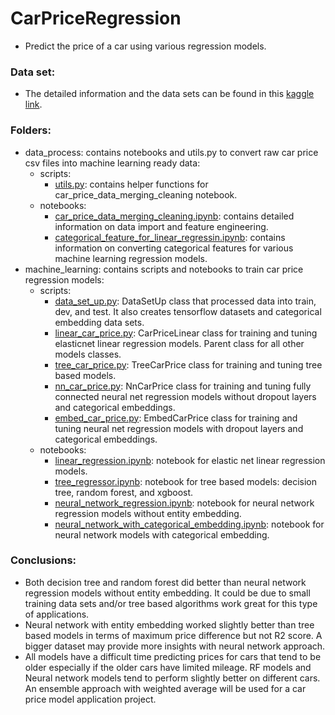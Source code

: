 # CarPriceRegression
  - Predict the price of a car using various regression models.
  
### Data set:
  * The detailed information and the data sets can be found in this [kaggle link](https://www.kaggle.com/adityadesai13/used-car-dataset-ford-and-mercedes/tasks?taskId=1258).
  
### Folders:  
  * data_process: contains notebooks and utils.py to convert raw car price csv files into machine learning ready data:
    * scripts:
      * [utils.py](https://github.com/mzhou356/CarPriceRegression/blob/master/data_process/scripts/utils.py): contains helper functions for car_price_data_merging_cleaning notebook.
    * notebooks:
      * [car_price_data_merging_cleaning.ipynb](https://github.com/mzhou356/CarPriceRegression/blob/master/data_process/notebooks/car_price_data_merging_cleaning.ipynb): contains detailed information on data import and feature engineering. 
      * [categorical_feature_for_linear_regressin.ipynb](https://github.com/mzhou356/CarPriceRegression/blob/master/data_process/notebooks/categorical_feature_for_linear_regression.ipynb): contains information on converting categorical features for various machine learning regression models.
  * machine_learning: contains scripts and notebooks to train car price regression models:
    * scripts:
       * [data_set_up.py](https://github.com/mzhou356/CarPriceRegression/blob/master/machine_learning/scripts/data_set_up.py): DataSetUp class that processed data into train, dev, and test. It also creates tensorflow datasets and categorical embedding data sets. 
       * [linear_car_price.py](https://github.com/mzhou356/CarPriceRegression/blob/master/machine_learning/scripts/linear_car_price.py): CarPriceLinear class for training and tuning elasticnet linear regression models. Parent class for all other models classes.
       * [tree_car_price.py](https://github.com/mzhou356/CarPriceRegression/blob/master/machine_learning/scripts/tree_car_price.py): TreeCarPrice class for training and tuning tree based models. 
       * [nn_car_price.py](https://github.com/mzhou356/CarPriceRegression/blob/master/machine_learning/scripts/nn_car_price.py): NnCarPrice class for training and tuning fully connected neural net regression models without dropout layers and categorical embeddings. 
       * [embed_car_price.py](https://github.com/mzhou356/CarPriceRegression/blob/master/machine_learning/scripts/embed_car_price.py): EmbedCarPrice class for training and tuning neural net regression models with dropout layers and categorical embeddings. 
     * notebooks:
       * [linear_regression.ipynb](https://github.com/mzhou356/CarPriceRegression/blob/master/machine_learning/notebooks/linear_regression.ipynb): notebook for elastic net linear regression models. 
       * [tree_regressor.ipynb](https://github.com/mzhou356/CarPriceRegression/blob/master/machine_learning/notebooks/tree_regressor.ipynb): notebook for tree based models: decision tree, random forest, and xgboost. 
       * [neural_network_regression.ipynb](https://github.com/mzhou356/CarPriceRegression/blob/master/machine_learning/notebooks/tree_regressor.ipynb): notebook for neural network regression models without entity embedding. 
       * [neural_network_with_categorical_embedding.ipynb](https://github.com/mzhou356/CarPriceRegression/blob/master/machine_learning/notebooks/neural_network_with_categorical_embedding.ipynb): notebook for neural network models with categorical embedding. 
       
 ### Conclusions:
   * Both decision tree and random forest did better than neural network regression models without entity embedding. It could be due to small training data sets and/or tree based algorithms work great for this type of applications. 
   * Neural network with entity embedding worked slightly better than tree based models in terms of maximum price difference but not R2 score. A bigger dataset may provide more insights with neural network approach. 
   * All models have a difficult time predicting prices for cars that tend to be older especially if the older cars have limited mileage. RF models and Neural network models tend to perform slightly better on different cars. An ensemble approach with weighted average will be used for a car price model application project. 
 
